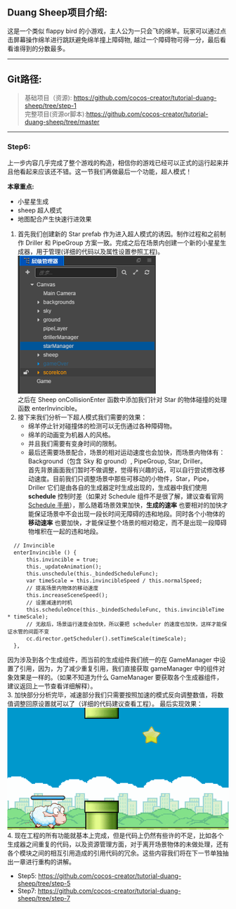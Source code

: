 ## Duang Sheep项目介绍:

这是一个类似 flappy bird 的小游戏，主人公为一只会飞的绵羊。玩家可以通过点击屏幕操作绵羊进行跳跃避免绵羊撞上障碍物,
越过一个障碍物可得一分，最后看看谁得到的分数最多。

---
## Git路径:

  >基础项目（资源): https://github.com/cocos-creator/tutorial-duang-sheep/tree/step-1 <br>
  >完整项目(资源or脚本):https://github.com/cocos-creator/tutorial-duang-sheep/tree/master <br>
  
----
### Step6:

上一步内容几乎完成了整个游戏的构造，相信你的游戏已经可以正式的运行起来并且他看起来应该还不错。这一节我们再做最后一个功能，超人模式！<br>

__本章重点:__
- 小星星生成
- sheep 超人模式
- 地图配合产生快速行进效果

1. 首先我们创建新的 Star prefab 作为进入超人模式的诱因。制作过程和之前制作 Driller 和 PipeGroup 方案一致。完成之后在场景内创建一个新的小星星生成器，用于管理(详细的代码以及属性设置参照工程)。 <br>
   ![nodeTree4](./res/nodeTree4.png) <br>
之后在 Sheep onCollisionEnter 函数中添加我们针对 Star 的物体碰撞的处理函数 enterInvincible。
1. 接下来我们分析一下超人模式我们需要的效果：
   - 绵羊停止针对碰撞体的检测可以无伤通过各种障碍物。
   - 绵羊的动画变为机器人的风格。
   - 并且我们需要有变身时间的限制。
   - 最后还需要场景配合，场景的相对运动速度也会加快，而场景内物体有：Background（包含 Sky 和 ground）, PipeGroup, Star, Driller。 <br>
  首先背景画面我们暂时不做调整，觉得有兴趣的话，可以自行尝试修改移动速度。目前我们只调整场景中那些可移动的小物件，Star，Pipe，Driller 它们是由各自的生成器定时生成出现的，生成器中我们使用 __schedule__ 控制时差（如果对 Schedule 组件不是很了解，建议查看官网 [Schedule 手册](https://docs.cocos.com/creator/manual/zh/scripting/scheduler.html)），那么随着场景效果加快，__生成的速率__ 也要相对的加快才能保证场景中不会出现一段长时间无障碍的违和地段。同时各个小物体的 __移动速率__ 也要加快，才能保证整个场景的相对稳定，而不是出现一段障碍物堆积在一起的违和地段。
  ```
    // Invincible 
    enterInvincible () {
        this.invincible = true;
        this._updateAnimation();
        this.unschedule(this._bindedScheduleFunc);
        var timeScale = this.invincibleSpeed / this.normalSpeed;
        // 提高场景内物体的移动速度
        this.increaseSceneSpeed();
        // 设置减速的时机
        this.scheduleOnce(this._bindedScheduleFunc, this.invincibleTime * timeScale);
        // 无敌后，场景运行速度会加快，所以要把 scheduler 的速度也加快，这样才能保证水管的间距不变
        cc.director.getScheduler().setTimeScale(timeScale);
    },
  ```
  因为涉及到各个生成组件，而当前的生成组件我们统一的在 GameManager 中设置了引用，因为，为了减少重复引用，我们直接获取 gameManager 中的组件对象效果是一样的。（如果不知道为什么 GameManager 要获取各个生成器组件，建议返回上一节查看详细解释）。<br>
3. 加快部分分析完毕，减速部分我们只需要按照加速的模式反向调整数值，将数值调整回原设置就可以了（详细的代码建议查看工程）。
   最后实现效果：<br>
   ![superMode](./res/superMode.gif) <br>
4. 现在工程的所有功能就基本上完成，但是代码上仍然有些许的不足，比如各个生成器之间重复的代码，以及资源管理方面，对于离开场景物体的未做处理，还有各个模块之间的相互引用造成的引用代码的冗余。这些内容我们将在下一节单独抽出一章进行重构的讲解。

- Step5: https://github.com/cocos-creator/tutorial-duang-sheep/tree/step-5
- Step7: https://github.com/cocos-creator/tutorial-duang-sheep/tree/step-7